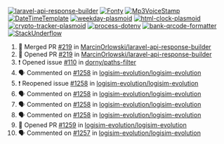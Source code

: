 [![laravel-api-response-builder](https://github-readme-stats.vercel.app/api/pin/?username=MarcinOrlowski&repo=laravel-api-response-builder&theme=default&hide_border=true&title_color=87c9c3&text_color=62696d&icon_color=636a6d&bg_color=30393e)](https://github.com/MarcinOrlowski/laravel-api-response-builder)
[![Fonty](https://github-readme-stats.vercel.app/api/pin/?username=MarcinOrlowski&repo=Fonty&theme=default&hide_border=true&title_color=87c9c3&text_color=62696d&icon_color=636a6d&bg_color=30393e)](https://github.com/MarcinOrlowski/Fonty)
[![Mp3VoiceStamp](https://github-readme-stats.vercel.app/api/pin/?username=MarcinOrlowski&repo=Mp3VoiceStamp&theme=default&hide_border=true&title_color=87c9c3&text_color=62696d&icon_color=636a6d&bg_color=30393e)](https://github.com/MarcinOrlowski/Mp3VoiceStamp)
[![DateTimeTemplate](https://github-readme-stats.vercel.app/api/pin/?username=MarcinOrlowski&repo=DateTimeTemplate&theme=default&hide_border=true&title_color=87c9c3&text_color=62696d&icon_color=636a6d&bg_color=30393e)](https://github.com/MarcinOrlowski/DateTimeTemplate)
[![weekday-plasmoid](https://github-readme-stats.vercel.app/api/pin/?username=MarcinOrlowski&repo=weekday-plasmoid&theme=default&hide_border=true&title_color=87c9c3&text_color=62696d&icon_color=636a6d&bg_color=30393e)](https://github.com/MarcinOrlowski/weekday-plasmoid)
[![html-clock-plasmoid](https://github-readme-stats.vercel.app/api/pin/?username=MarcinOrlowski&repo=html-clock-plasmoid&theme=default&hide_border=true&title_color=87c9c3&text_color=62696d&icon_color=636a6d&bg_color=30393e)](https://github.com/MarcinOrlowski/html-clock-plasmoid)
[![crypto-tracker-plasmoid](https://github-readme-stats.vercel.app/api/pin/?username=MarcinOrlowski&repo=crypto-tracker-plasmoid&theme=default&hide_border=true&title_color=87c9c3&text_color=62696d&icon_color=636a6d&bg_color=30393e)](https://github.com/MarcinOrlowski/crypto-tracker-plasmoid)
[![process-dotenv](https://github-readme-stats.vercel.app/api/pin/?username=MarcinOrlowski&repo=process-dotenv&theme=default&hide_border=true&title_color=87c9c3&text_color=62696d&icon_color=636a6d&bg_color=30393e)](https://github.com/MarcinOrlowski/process-dotenv)
[![bank-qrcode-formatter](https://github-readme-stats.vercel.app/api/pin/?username=MarcinOrlowski&repo=bank-qrcode-formatter&theme=default&hide_border=true&title_color=87c9c3&text_color=62696d&icon_color=636a6d&bg_color=30393e)](https://github.com/MarcinOrlowski/bank-qrcode-formatter)
[![StackUnderflow](https://github-readme-stats.vercel.app/api/pin/?username=MarcinOrlowski&repo=StackUnderflow&theme=default&hide_border=true&title_color=87c9c3&text_color=62696d&icon_color=636a6d&bg_color=30393e)](https://github.com/MarcinOrlowski/StackUnderflow)

<!--START_SECTION:activity-->
1. 🎉 Merged PR [#219](https://github.com/MarcinOrlowski/laravel-api-response-builder/pull/219) in [MarcinOrlowski/laravel-api-response-builder](https://github.com/MarcinOrlowski/laravel-api-response-builder)
2. 💪 Opened PR [#219](https://github.com/MarcinOrlowski/laravel-api-response-builder/pull/219) in [MarcinOrlowski/laravel-api-response-builder](https://github.com/MarcinOrlowski/laravel-api-response-builder)
3. ❗️ Opened issue [#110](https://github.com/dorny/paths-filter/issues/110) in [dorny/paths-filter](https://github.com/dorny/paths-filter)
4. 🗣 Commented on [#1258](https://github.com/logisim-evolution/logisim-evolution/issues/1258) in [logisim-evolution/logisim-evolution](https://github.com/logisim-evolution/logisim-evolution)
5. ❗️ Reopened issue [#1258](https://github.com/logisim-evolution/logisim-evolution/issues/1258) in [logisim-evolution/logisim-evolution](https://github.com/logisim-evolution/logisim-evolution)
6. 🗣 Commented on [#1258](https://github.com/logisim-evolution/logisim-evolution/issues/1258) in [logisim-evolution/logisim-evolution](https://github.com/logisim-evolution/logisim-evolution)
7. 🗣 Commented on [#1258](https://github.com/logisim-evolution/logisim-evolution/issues/1258) in [logisim-evolution/logisim-evolution](https://github.com/logisim-evolution/logisim-evolution)
8. 🗣 Commented on [#1258](https://github.com/logisim-evolution/logisim-evolution/issues/1258) in [logisim-evolution/logisim-evolution](https://github.com/logisim-evolution/logisim-evolution)
9. 💪 Opened PR [#1259](https://github.com/logisim-evolution/logisim-evolution/pull/1259) in [logisim-evolution/logisim-evolution](https://github.com/logisim-evolution/logisim-evolution)
10. 🗣 Commented on [#1257](https://github.com/logisim-evolution/logisim-evolution/issues/1257) in [logisim-evolution/logisim-evolution](https://github.com/logisim-evolution/logisim-evolution)
<!--END_SECTION:activity-->
